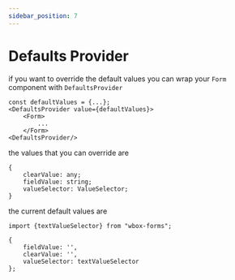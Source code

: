 ```yaml
---
sidebar_position: 7
---
```


# Defaults Provider

if you want to override the default values you can wrap your `Form` component with `DefaultsProvider`

    const defaultValues = {...};
    <DefaultsProvider value={defaultValues}>
        <Form>
            ...
        </Form>
    <DefaultsProvider/>

the values that you can override are

    {
        clearValue: any;
        fieldValue: string;
        valueSelector: ValueSelector;
    }

the current default values are

    import {textValueSelector} from "wbox-forms";
    
    {
        fieldValue: '',
        clearValue: '',
        valueSelector: textValueSelector
    };
